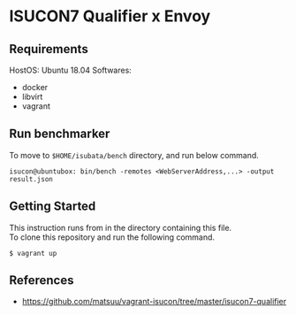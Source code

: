 # ISUCON7 Qualifier x Envoy

## Requirements

HostOS: Ubuntu 18.04
Softwares:
  - docker
  - libvirt
  - vagrant

## Run benchmarker

To move to `$HOME/isubata/bench` directory, and run below command. 

```
isucon@ubuntubox: bin/bench -remotes <WebServerAddress,...> -output result.json 
```

## Getting Started

This instruction runs from in the directory containing this file.  
To clone this repository and run the following command. 

```
$ vagrant up
```

## References

- https://github.com/matsuu/vagrant-isucon/tree/master/isucon7-qualifier
